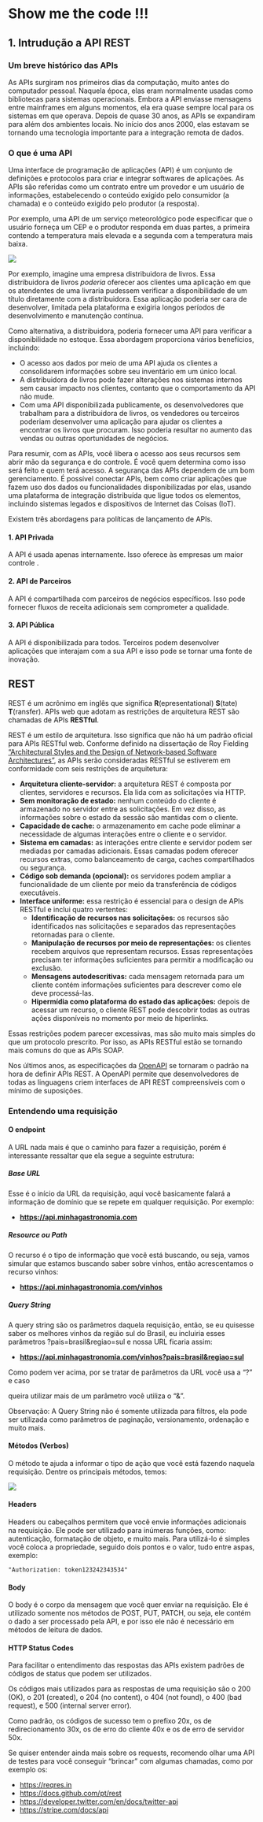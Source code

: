 # Show me the code !!!



## 1. Intrudução a API REST

### Um breve histórico das APIs 

As APIs surgiram nos primeiros dias da computação, muito antes do computador pessoal. Naquela época, elas eram normalmente usadas como bibliotecas para sistemas operacionais. Embora a API enviasse mensagens entre mainframes em alguns momentos, ela era quase sempre local para os sistemas em que operava. Depois de quase 30 anos, as APIs se expandiram para além dos ambientes locais. No início dos anos 2000, elas estavam se tornando uma tecnologia importante para a integração remota de dados.

### O que é uma API

Uma interface de programação de aplicações (API) é um conjunto de definições e protocolos para criar e integrar softwares de aplicações. As APIs são referidas como um contrato entre um provedor e um usuário de informações, estabelecendo o conteúdo exigido pelo consumidor (a chamada) e o conteúdo exigido pelo produtor (a resposta).

Por exemplo, uma API de um serviço meteorológico pode especificar que o usuário forneça um CEP e o produtor responda em duas partes, a primeira contendo a temperatura mais elevada e a segunda com a temperatura mais baixa.   

![](./images/api-graphic.png)

Por exemplo, imagine uma empresa distribuidora de livros. Essa distribuidora de livros *poderia* oferecer aos clientes uma aplicação em que os atendentes de uma livraria pudessem verificar a disponibilidade de um título diretamente com a distribuidora. Essa aplicação poderia ser cara de desenvolver, limitada pela plataforma e exigiria longos períodos de desenvolvimento e manutenção contínua.

Como alternativa, a distribuidora, poderia fornecer uma API para verificar a disponibilidade no estoque. Essa abordagem proporciona vários benefícios, incluindo:

- O acesso aos dados por meio de uma API ajuda os clientes a consolidarem informações sobre seu inventário em um único local.
- A distribuidora de livros pode fazer alterações nos sistemas internos sem causar impacto nos clientes, contanto que o comportamento da API não mude.
- Com uma API disponibilizada publicamente, os desenvolvedores que trabalham para a distribuidora de livros, os vendedores ou terceiros poderiam desenvolver uma aplicação para ajudar os clientes a encontrar os livros que procuram. Isso poderia resultar no aumento das vendas ou outras oportunidades de negócios.

Para resumir, com as APIs, você libera o acesso aos seus recursos sem abrir mão da segurança e do controle. É você quem determina como isso será feito e quem terá acesso. A segurança das APIs dependem de um bom gerenciamento. É possível conectar APIs, bem como criar aplicações que fazem uso dos dados ou funcionalidades disponibilizadas por elas, usando uma plataforma de integração distribuída que ligue todos os elementos, incluindo sistemas legados e dispositivos de Internet das Coisas (IoT).

Existem três abordagens para políticas de lançamento de APIs.

#### **1. API Privada**

A API é usada apenas internamente. Isso oferece às empresas um maior controle .

#### **2. API de Parceiros**

A API é compartilhada com parceiros de negócios específicos. Isso pode fornecer fluxos de receita adicionais sem comprometer a qualidade.

#### **3. API Pública**

A API é disponibilizada para todos. Terceiros podem desenvolver aplicações que interajam com a sua API e isso pode se tornar uma fonte de inovação.

## REST

REST é um acrônimo em inglês que significa **R**(epresentational)  **S**(tate) **T**(ransfer). APIs web que adotam as restrições de arquitetura REST são chamadas de APIs **RESTful**.

REST é um estilo de arquitetura. Isso significa que não há um padrão oficial para APIs RESTful web. Conforme definido na dissertação de Roy Fielding [“Architectural Styles and the Design of Network-based Software Architectures”](https://www.ics.uci.edu/~fielding/pubs/dissertation/rest_arch_style.htm), as APIs serão consideradas RESTful se estiverem em conformidade com seis restrições de arquitetura:

- **Arquitetura cliente-servidor:** a arquitetura REST é composta por clientes, servidores e recursos. Ela lida com as solicitações via HTTP.
- **Sem monitoração de estado:** nenhum conteúdo do cliente é armazenado no servidor entre as solicitações. Em vez disso, as informações sobre o estado da sessão são mantidas com o cliente.
- **Capacidade de cache:** o armazenamento em cache pode eliminar a necessidade de algumas interações entre o cliente e o servidor.
- **Sistema em camadas:** as interações entre cliente e servidor podem ser mediadas por camadas adicionais. Essas camadas podem oferecer recursos extras, como balanceamento de carga, caches compartilhados ou segurança.
- **Código sob demanda (opcional):** os servidores podem ampliar a funcionalidade de um cliente por meio da transferência de códigos executáveis.
- **Interface uniforme:** essa restrição é essencial para o design de APIs RESTful e inclui quatro vertentes:
  - **Identificação de recursos nas solicitações:** os recursos são identificados nas solicitações e separados das representações retornadas para o cliente.
  - **Manipulação de recursos por meio de representações:** os clientes recebem arquivos que representam recursos. Essas representações precisam ter informações suficientes para permitir a modificação ou exclusão.
  - **Mensagens autodescritivas:** cada mensagem retornada para um cliente contém informações suficientes para descrever como ele deve processá-las.
  - **Hipermídia como plataforma do estado das aplicações:** depois de acessar um recurso, o cliente REST pode descobrir todas as outras ações disponíveis no momento por meio de hiperlinks.

Essas restrições podem parecer excessivas, mas são muito mais simples do que um protocolo prescrito. Por isso, as APIs RESTful estão se tornando mais comuns do que as APIs SOAP.

Nos últimos anos, as especificações da [OpenAPI](https://www.openapis.org/) se tornaram o padrão na hora de definir APIs REST. A OpenAPI permite que desenvolvedores de todas as linguagens criem interfaces de API REST compreensíveis com o mínimo de suposições.

### Entendendo uma requisição

#### O endpoint

A URL nada mais é que o caminho para fazer a requisição, porém é interessante ressaltar que ela segue a seguinte estrutura:

##### **Base URL**

Esse é o início da URL da requisição, aqui você basicamente falará a informação de domínio que se repete em qualquer requisição. Por exemplo:

* **https://api.minhagastronomia.com**

##### **Resource ou Path**

O recurso é o tipo de informação que você está buscando, ou seja, vamos simular que estamos buscando saber sobre vinhos, então acrescentamos o recurso vinhos:

* **https://api.minhagastronomia.com/vinhos**

##### **Query String**

A query string são os parâmetros daquela requisição, então, se eu quisesse saber os melhores vinhos da região sul do Brasil, eu incluiria esses parâmetros ?pais=brasil&regiao=sul e nossa URL ficaria assim:

* **https://api.minhagastronomia.com/vinhos?pais=brasil&regiao=sul**

Como podem ver acima, por se tratar de parâmetros da URL você usa a “?” e caso

queira utilizar mais de um parâmetro você utiliza o “&”.

Observação: A Query String não é somente utilizada para filtros, ela pode ser utilizada como parâmetros de paginação, versionamento, ordenação e muito mais.

#### **Métodos (Verbos)**

O método te ajuda a informar o tipo de ação que você está fazendo naquela requisição. Dentre os principais métodos, temos:

![](./images/metodos.png)

#### Headers

Headers ou cabeçalhos permitem que você envie informações adicionais na requisição. Ele pode ser utilizado para inúmeras funções, como: autenticação, formatação de objeto, e muito mais.
Para utilizá-lo é simples você coloca a propriedade, seguido dois pontos e o valor, tudo entre aspas, exemplo:

```shell
"Authorization: token123242343534"
```

#### **Body**

O body é o corpo da mensagem que você quer enviar na requisição. Ele é utilizado somente nos métodos de POST, PUT, PATCH, ou seja, ele contém o dado a ser processado pela API, e por isso ele não é necessário em métodos de leitura de dados.

#### **HTTP Status Codes**

Para facilitar o entendimento das respostas das APIs existem padrões de códigos de status que podem ser utilizados.

Os códigos mais utilizados para as respostas de uma requisição são o 200 (OK), o 201 (created), o 204 (no content), o 404 (not found), o 400 (bad request), e 500 (internal server error).

Como padrão, os códigos de sucesso tem o prefixo 20x, os de redirecionamento 30x, os de erro do cliente 40x e os de erro de servidor 50x.

Se quiser entender ainda mais sobre os requests, recomendo olhar uma API de testes para você conseguir “brincar” com algumas chamadas, como por exemplo os:

* https://reqres.in
* https://docs.github.com/pt/rest
* https://developer.twitter.com/en/docs/twitter-api
* https://stripe.com/docs/api
